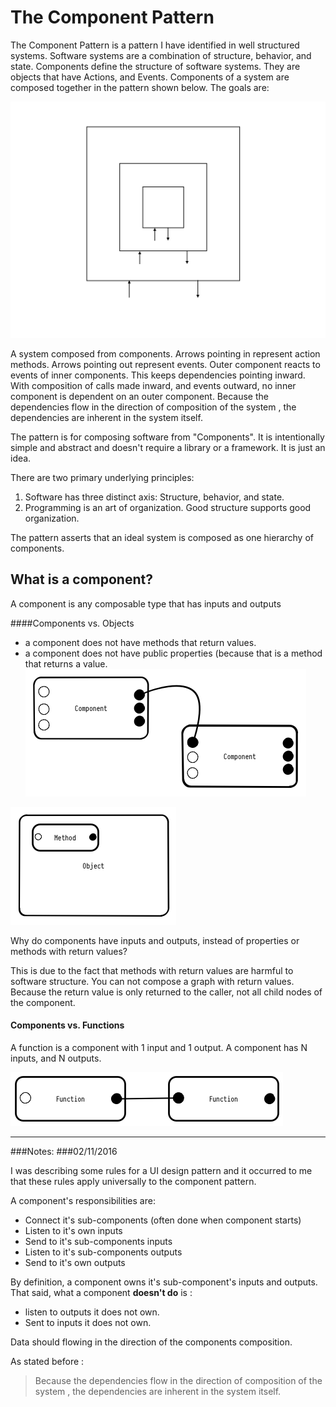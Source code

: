 # The Component Pattern

The Component Pattern is a pattern I have identified in well structured systems. Software systems are a combination of structure, behavior, and state. Components define the structure of software systems. They are objects that have Actions, and Events. Components of a system are composed together in the pattern shown below. 
The goals are: 

![](../resources/images/ComponentPattern.jpg)



 A system composed from components. Arrows pointing in represent action methods. Arrows pointing out represent events. Outer component reacts to events of inner components. This keeps dependencies pointing inward. With composition of calls made inward, and events outward, no inner component is dependent on an outer component. Because the dependencies flow in the direction of composition of the system , the dependencies are inherent in the system itself.


The pattern is for composing software from "Components". It is intentionally simple and abstract and doesn't require a library or a framework. It is just an idea.

There are two primary underlying principles: 
1. Software has three distinct axis: Structure, behavior, and state.
2. Programming is an art of organization. Good structure supports good organization.

The pattern asserts that an ideal system is composed as one hierarchy of components. 


## What is a component?
A component is any composable type that has inputs and outputs  



####Components vs. Objects

* a component does not have methods that return values.
* a component does not have public properties (because that is a method that returns a value.
![](../resources/images/Components.png)

![](../resources/images/Object.png)

Why do components have inputs and outputs, instead of properties or methods with return values?

This is due to the fact that methods with return values are harmful to software structure. You can not compose a graph with return values. Because the return value is only returned to the caller, not all child nodes of the component.

#### Components vs. Functions
A function is a component with 1 input and 1 output. A component has N inputs, and N outputs.

![](../resources/images/Functions.png)


---



###Notes:
###02/11/2016 

I was describing some rules for a UI design pattern and it occurred to me that these rules apply universally to the component pattern.

A component's responsibilities are: 

- Connect it's sub-components (often done when component starts)
- Listen to it's own inputs
- Send to it's sub-components inputs
- Listen to it's sub-components outputs
- Send to it's own outputs


By definition, a component owns it's sub-component's inputs and outputs. That said, what a component **doesn't do** is :
- listen to outputs it does not own.
- Sent to inputs it does not own.


Data should flowing in the direction of the components composition.

As stated before : 
> Because the dependencies flow in the direction of composition of the system , the dependencies are inherent in the system itself.
